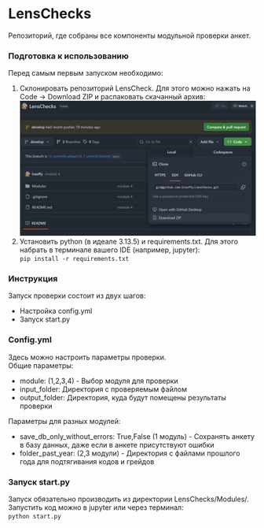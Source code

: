 # LensChecks
Репозиторий, где собраны все компоненты модульной проверки анкет.

### Подготовка к использованию
Перед самым первым запуском необходимо:
1. Склонировать репозиторий LensCheck. Для этого можно нажать на Code -> Download ZIP и распаковать скачанный архив: 
![Кнопка Download ZIP](Modules/src/pics/pic1.png)
2. Установить python (в идеале 3.13.5) и requirements.txt. Для этого набрать в терминале вашего IDE (например, jupyter): \
```pip install -r requirements.txt```

### Инструкция
Запуск проверки состоит из двух шагов:
- Настройка config.yml
- Запуск start.py

### Config.yml
Здесь можно настроить параметры проверки.\
Общие параметры:

- module: (1,2,3,4) - Выбор модуля для проверки
- input_folder: Директория с проверяемым файлом
- output_folder: Директория, куда будут помещены результаты проверки

Параметры для разных модулей:
- save_db_only_without_errors: True,False (1 модуль) - Сохранять анкету в базу данных, даже если в анкете присутствуют ошибки
- folder_past_year: (2,3 модули) - Директория с файлами прошлого года для подтягивания кодов и грейдов

### Запуск start.py
Запуск обязательно производить из директории LensChecks/Modules/. Запустить код можно в jupyter или через терминал: \
```python start.py```

